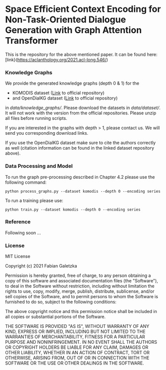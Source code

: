 # Space Efficient Context Encoding for Non-Task-Oriented Dialogue Generation with Graph Attention Transformer #

This is the repository for the above mentioned paper. It can be found here: [link}(https://aclanthology.org/2021.acl-long.546/)


### Knowledge Graphs ###

We provide the generated knowledge graphs (depth 0 & 1) for the 

* KOMODIS dataset ([Link](https://github.com/fabiangal/komodis-dataset) to official repository)
* and OpenDialKG dataset ([Link](https://github.com/facebookresearch/opendialkg) to official repository)

in *data/knowledge_graphs/*. Please download the datasets in *data/dataset/*. It will not work
with the version from the official repositories. Please unzip all files before running scripts.

If you are interested in the graphs with depth > 1, please contact us. 
We will send you corresponding download links.

If you use the OpenDialKG dataset make sure to cite the authors correctly as well 
(citation information can be found in the linked dataset repository above).


### Data Processing and Model ###

To run the graph pre-processing described in Chapter 4.2 please use the following command:

````
python process_graphs.py --dataset komodis --depth 0 --encoding series
````

To run a training please use:

````
python train.py --dataset komodis --depth 0 --encoding series
````

### Reference ###

Following soon ...

### License ###

MIT License

Copyright (c) 2021 Fabian Galetzka

Permission is hereby granted, free of charge, to any person obtaining a copy
of this software and associated documentation files (the "Software"), to deal
in the Software without restriction, including without limitation the rights
to use, copy, modify, merge, publish, distribute, sublicense, and/or sell
copies of the Software, and to permit persons to whom the Software is
furnished to do so, subject to the following conditions:

The above copyright notice and this permission notice shall be included in all
copies or substantial portions of the Software.

THE SOFTWARE IS PROVIDED "AS IS", WITHOUT WARRANTY OF ANY KIND, EXPRESS OR
IMPLIED, INCLUDING BUT NOT LIMITED TO THE WARRANTIES OF MERCHANTABILITY,
FITNESS FOR A PARTICULAR PURPOSE AND NONINFRINGEMENT. IN NO EVENT SHALL THE
AUTHORS OR COPYRIGHT HOLDERS BE LIABLE FOR ANY CLAIM, DAMAGES OR OTHER
LIABILITY, WHETHER IN AN ACTION OF CONTRACT, TORT OR OTHERWISE, ARISING FROM,
OUT OF OR IN CONNECTION WITH THE SOFTWARE OR THE USE OR OTHER DEALINGS IN THE
SOFTWARE.
